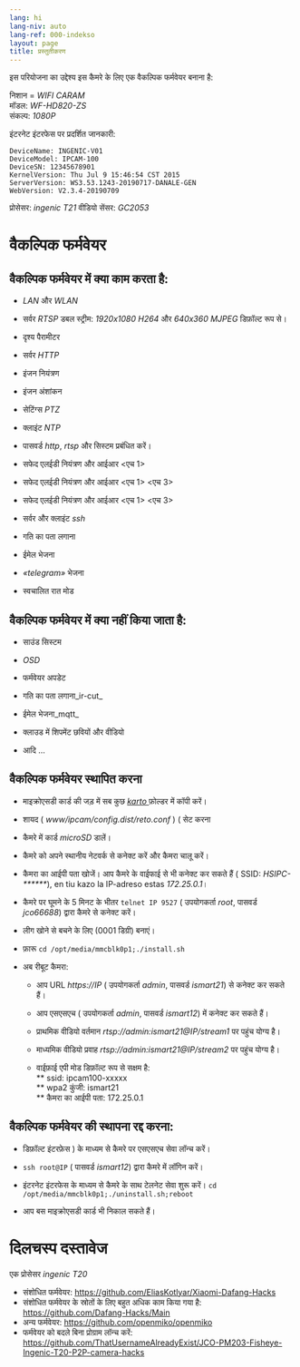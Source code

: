 ```yaml
---
lang: hi
lang-niv: auto
lang-ref: 000-indekso
layout: page
title: प्रस्तुतीकरण
---
```


इस परियोजना का उद्देश्य इस कैमरे के लिए एक वैकल्पिक फर्मवेयर बनाना है: 

निशान = _WIFI CARAM_  
मॉडल: _WF-HD820-ZS_  
संकल्प: _1080P_

इंटरनेट इंटरफेस पर प्रदर्शित जानकारी:
```
DeviceName: INGENIC-V01
DeviceModel: IPCAM-100
DeviceSN: 12345678901
KernelVersion: Thu Jul 9 15:46:54 CST 2015
ServerVersion: WS3.53.1243-20190717-DANALE-GEN
WebVersion: V2.3.4-20190709
```

प्रोसेसर: _ingenic T21_
वीडियो सेंसर: _GC2053_

# वैकल्पिक फर्मवेयर

## वैकल्पिक फर्मवेयर में क्या काम करता है:

* _LAN_   और   _WLAN_  


* सर्वर   _RTSP_   डबल स्ट्रीम:   _1920x1080 H264_   और   _640x360 MJPEG_   डिफ़ॉल्ट रूप से।  


* दृश्य पैरामीटर


* सर्वर   _HTTP_  


* इंजन नियंत्रण


* इंजन अंशांकन


* सेटिंग्स   _PTZ_  


* क्लाइंट   _NTP_  


* पासवर्ड   _http_,   _rtsp_   और सिस्टम प्रबंधित करें।  


* सफेद एलईडी नियंत्रण और आईआर <एच 1> 


* सफेद एलईडी नियंत्रण और आईआर <एच 1> <एच 3>


* सफेद एलईडी नियंत्रण और आईआर <एच 1> <एच 3>


* सर्वर और क्लाइंट   _ssh_  


* गति का पता लगाना


* ईमेल भेजना


*   _«telegram»_   भेजना


* स्वचालित रात मोड  



## वैकल्पिक फर्मवेयर में क्या नहीं किया जाता है:

* साउंड सिस्टम


* _OSD_


* फर्मवेयर अपडेट


* गति का पता लगाना_ir-cut_


* ईमेल भेजना_mqtt_


* क्लाउड  में शिपमेंट छवियों और वीडियो 


* आदि ...



## वैकल्पिक फर्मवेयर स्थापित करना

* माइक्रोएसडी कार्ड की जड़ में सब कुछ [ _karto_ ](https://github.com/jmichault/ipcam-100/tree/master/karto) फ़ोल्डर में कॉपी करें।


* शायद  (  _www/ipcam/config.dist/reto.conf_  )   (  सेट करना


* कैमरे में कार्ड   _microSD_   डालें।  


* कैमरे को अपने स्थानीय नेटवर्क से कनेक्ट करें और कैमरा चालू करें।


* कैमरा का आईपी पता खोजें। आप कैमरे के वाईफाई से भी कनेक्ट कर सकते हैं  ( SSID:  _HSIPC-******_), en tiu kazo la IP-adreso estas _172.25.0.1_। 


* कैमरे पर घूमने के 5 मिनट के भीतर  `telnet IP 9527`  ( उपयोगकर्ता  _root_, पासवर्ड  _jco66688_) द्वारा कैमरे से कनेक्ट करें। 


* लीग खोने से बचने के लिए (0001 डिग्री) बनाएं।


* फ़ारू `cd /opt/media/mmcblk0p1;./install.sh`


* अब रीबूट कैमरा:  


    * आप URL  _https://IP_  ( उपयोगकर्ता  _admin_, पासवर्ड  _ismart21_) से कनेक्ट कर सकते हैं। 


    * आप एसएसएच  ( उपयोगकर्ता  _admin_, पासवर्ड  _ismart12_) में कनेक्ट कर सकते हैं। 


    * प्राथमिक वीडियो वर्तमान  _rtsp://admin:ismart21@IP/stream1_ पर पहुंच योग्य है। 


    * माध्यमिक वीडियो प्रवाह  _rtsp://admin:ismart21@IP/stream2_ पर पहुंच योग्य है। 


    *   वाईफ़ाई एपी मोड डिफ़ॉल्ट रूप से सक्षम है:  
      **   ssid: ipcam100-xxxxx  
      **   wpa2 कुंजी: ismart21  
      **   कैमरा का आईपी पता: 172.25.0.1  

## वैकल्पिक फर्मवेयर की स्थापना रद्द करना:

* डिफ़ॉल्ट इंटरफ़ेस ) के माध्यम से कैमरे पर एसएसएच सेवा लॉन्च करें। 


*  `ssh root@IP`  ( पासवर्ड  _ismart12_) द्वारा कैमरे में लॉगिन करें। 


* इंटरनेट इंटरफेस के माध्यम से कैमरे के साथ टेलनेट सेवा शुरू करें। `cd /opt/media/mmcblk0p1;./uninstall.sh;reboot`



* आप बस माइक्रोएसडी कार्ड भी निकाल सकते हैं।



# दिलचस्प दस्तावेज

एक प्रोसेसर   _ingenic T20_   
  *   संशोधित फर्मवेयर:   <https://github.com/EliasKotlyar/Xiaomi-Dafang-Hacks>  
  *   संशोधित फर्मवेयर के स्रोतों के लिए बहुत अधिक काम किया गया है:   <https://github.com/Dafang-Hacks/Main>  
  *   अन्य फर्मवेयर:   <https://github.com/openmiko/openmiko>  
  *   फर्मवेयर को बदले बिना प्रोग्राम लॉन्च करें:   <https://github.com/ThatUsernameAlreadyExist/JCO-PM203-Fisheye-Ingenic-T20-P2P-camera-hacks>  

